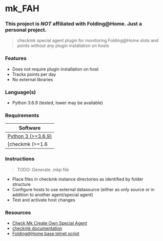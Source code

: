 # mk_FAH
### This project is _NOT_ affiliated with Folding@Home. Just a personal project.
> checkmk special agent plugin for monitoring Folding@Home slots and points without any plugin installation on hosts

### Features

- Does not require plugin installation on host
- Tracks points per day
- No external libraries

### Language(s)

- Python 3.6.9 (tested, lower may be available)

### Requirements

| Software
| ------------------------------------------------------------------------------------------------------
| [Python 3 (>=3.6.9)](https://www.python.org/downloads/)
| [checkmk (>=1.6 | <=2.0(untested))](https://checkmk.com/)


### Instructions
> TODO: Generate .mkp file

- Place files in checkmk instance directories as identified by folder structure
- Configure hosts to use external datasource (either as only source or in addition to another agent/special agent)
- Test and activate host changes

### Resources

- [Check Mk Create Own Special Agent](https://digaround.cloud/check-mk-create-own-special-agent/)
- [checkmk documentation](https://docs.checkmk.com/latest/en/)
- [Folding@Home base telnet script](https://forums.anandtech.com/threads/folding-home-fahclient-config-control-manual-page.2574018/#post-40108202)
